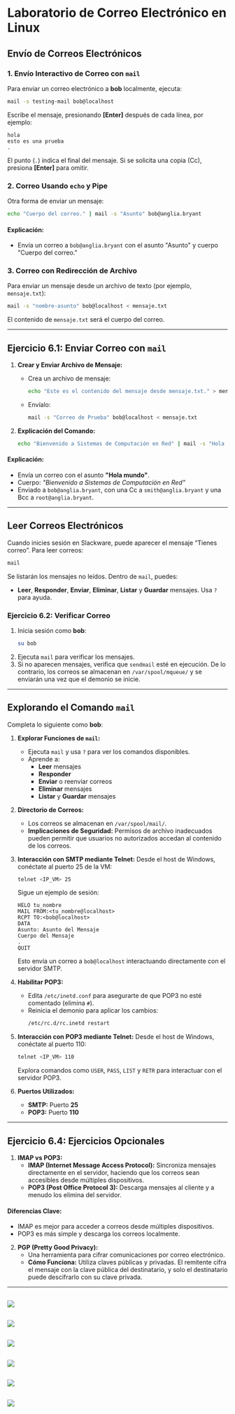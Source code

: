 # Laboratorio de Correo Electrónico en Linux

## Envío de Correos Electrónicos

### 1. Envío Interactivo de Correo con `mail`
Para enviar un correo electrónico a **bob** localmente, ejecuta:
```bash
mail -s testing-mail bob@localhost
```
Escribe el mensaje, presionando **[Enter]** después de cada línea, por ejemplo:
```
hola
esto es una prueba
.
```
El punto (`.`) indica el final del mensaje. Si se solicita una copia (Cc), presiona **[Enter]** para omitir.

### 2. Correo Usando `echo` y Pipe
Otra forma de enviar un mensaje:
```bash
echo "Cuerpo del correo." | mail -s "Asunto" bob@anglia.bryant
```
#### Explicación:
- Envía un correo a `bob@anglia.bryant` con el asunto "Asunto" y cuerpo "Cuerpo del correo."

### 3. Correo con Redirección de Archivo
Para enviar un mensaje desde un archivo de texto (por ejemplo, `mensaje.txt`):
```bash
mail -s "nombre-asunto" bob@localhost < mensaje.txt
```
El contenido de `mensaje.txt` será el cuerpo del correo.

---

## Ejercicio 6.1: Enviar Correo con `mail`

1. **Crear y Enviar Archivo de Mensaje:**
   - Crea un archivo de mensaje:
     ```bash
     echo "Este es el contenido del mensaje desde mensaje.txt." > mensaje.txt
     ```
   - Envíalo:
     ```bash
     mail -s "Correo de Prueba" bob@localhost < mensaje.txt
     ```

2. **Explicación del Comando:**
   ```bash
   echo "Bienvenido a Sistemas de Computación en Red" | mail -s "Hola mundo" bob@anglia.bryant -c smith@anglia.bryant -b root@anglia.bryant
   ```
#### Explicación:
- Envía un correo con el asunto **"Hola mundo"**.
- Cuerpo: *"Bienvenido a Sistemas de Computación en Red"*
- Enviado a `bob@anglia.bryant`, con una Cc a `smith@anglia.bryant` y una Bcc a `root@anglia.bryant`.

---

## Leer Correos Electrónicos
Cuando inicies sesión en Slackware, puede aparecer el mensaje “Tienes correo”. Para leer correos:
```bash
mail
```
Se listarán los mensajes no leídos. Dentro de `mail`, puedes:
- **Leer**, **Responder**, **Enviar**, **Eliminar**, **Listar** y **Guardar** mensajes. Usa `?` para ayuda.

### Ejercicio 6.2: Verificar Correo
1. Inicia sesión como **bob**:
   ```bash
   su bob
   ```
2. Ejecuta `mail` para verificar los mensajes.
3. Si no aparecen mensajes, verifica que `sendmail` esté en ejecución. De lo contrario, los correos se almacenan en `/var/spool/mqueue/` y se enviarán una vez que el demonio se inicie.

---

## Explorando el Comando `mail`
Completa lo siguiente como **bob**:

1. **Explorar Funciones de `mail`:**
   - Ejecuta `mail` y usa `?` para ver los comandos disponibles.
   - Aprende a:
     - **Leer** mensajes
     - **Responder**
     - **Enviar** o reenviar correos
     - **Eliminar** mensajes
     - **Listar** y **Guardar** mensajes

2. **Directorio de Correos:**
   - Los correos se almacenan en `/var/spool/mail/`.
   - **Implicaciones de Seguridad:** Permisos de archivo inadecuados pueden permitir que usuarios no autorizados accedan al contenido de los correos.

3. **Interacción con SMTP mediante Telnet:**
   Desde el host de Windows, conéctate al puerto 25 de la VM:
   ```bash
   telnet <IP_VM> 25
   ```
   Sigue un ejemplo de sesión:
   ```
   HELO tu_nombre
   MAIL FROM:<tu_nombre@localhost>
   RCPT TO:<bob@localhost>
   DATA
   Asunto: Asunto del Mensaje
   Cuerpo del Mensaje
   .
   QUIT
   ```
   Esto envía un correo a `bob@localhost` interactuando directamente con el servidor SMTP.

4. **Habilitar POP3:**
   - Edita `/etc/inetd.conf` para asegurarte de que POP3 no esté comentado (elimina `#`).
   - Reinicia el demonio para aplicar los cambios:
     ```bash
     /etc/rc.d/rc.inetd restart
     ```

5. **Interacción con POP3 mediante Telnet:**
   Desde el host de Windows, conéctate al puerto 110:
   ```bash
   telnet <IP_VM> 110
   ```
   Explora comandos como `USER`, `PASS`, `LIST` y `RETR` para interactuar con el servidor POP3.

6. **Puertos Utilizados:**
   - **SMTP:** Puerto **25**
   - **POP3:** Puerto **110**

---

## Ejercicio 6.4: Ejercicios Opcionales

1. **IMAP vs POP3:**
   - **IMAP (Internet Message Access Protocol):** Sincroniza mensajes directamente en el servidor, haciendo que los correos sean accesibles desde múltiples dispositivos.
   - **POP3 (Post Office Protocol 3):** Descarga mensajes al cliente y a menudo los elimina del servidor.

#### Diferencias Clave:
- IMAP es mejor para acceder a correos desde múltiples dispositivos.
- POP3 es más simple y descarga los correos localmente.

2. **PGP (Pretty Good Privacy):**
   - Una herramienta para cifrar comunicaciones por correo electrónico.
   - **Cómo Funciona:** Utiliza claves públicas y privadas. El remitente cifra el mensaje con la clave pública del destinatario, y solo el destinatario puede descifrarlo con su clave privada.

---

## ![](https://github.com/rbordel2102/Despliegue/blob/master/slack/Lab06_Email_for_Linux/lab06-1-1.png)
## ![](https://github.com/rbordel2102/Despliegue/blob/master/slack/Lab06_Email_for_Linux/lab06-2-1.png)
## ![](https://github.com/rbordel2102/Despliegue/blob/master/slack/Lab06_Email_for_Linux/lab06-3-1.png)
## ![](https://github.com/rbordel2102/Despliegue/blob/master/slack/Lab06_Email_for_Linux/lab06-3-2.png)
## ![](https://github.com/rbordel2102/Despliegue/blob/master/slack/Lab06_Email_for_Linux/lab06-3-3.png)
## ![](https://github.com/rbordel2102/Despliegue/blob/master/slack/Lab06_Email_for_Linux/lab06-3-4.png)
